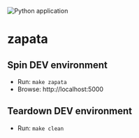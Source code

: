 ![Python application](https://github.com/zapatoca/zapata/workflows/Python%20application/badge.svg)

# zapata

## Spin DEV environment

- Run: `make zapata`<br>
- Browse: http://localhost:5000

## Teardown DEV environment

- Run: `make clean`

